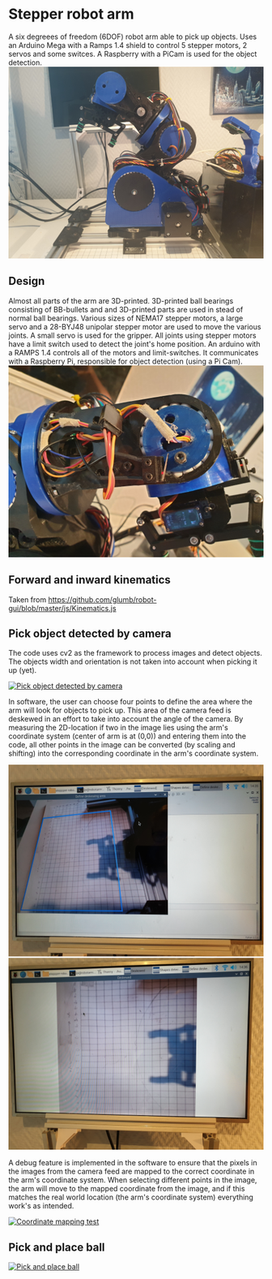 # Stepper robot arm
A six degreees of freedom (6DOF) robot arm able to pick up objects. Uses an Arduino Mega with a Ramps 1.4 shield to control 5 stepper motors, 2 servos and some switces. A Raspberry with a PiCam is used for the object detection.
![arm](images/arm.jpg)

## Design
Almost all parts of the arm are 3D-printed. 3D-printed ball bearings consisting of BB-bullets and and 3D-printed parts are used in stead of normal ball bearings.
Various sizes of NEMA17 stepper motors, a large servo and a 28-BYJ48  unipolar stepper motor are used to move the various joints. A small servo is used for the gripper. All joints using stepper motors have a limit switch used to detect the joint's home position. 
An arduino with a RAMPS 1.4 controls all of the motors and limit-switches. It communicates with a Raspberry Pi, responsible for object detection (using a Pi Cam).
![bearing](images/bearing_1.jpg)

## Forward and inward kinematics
Taken from https://github.com/glumb/robot-gui/blob/master/js/Kinematics.js
## Pick object detected by camera
The code uses cv2 as the framework to process images and detect objects. The objects width and orientation is not taken into account when picking it up (yet).

[![Pick object detected by camera](https://img.youtube.com/vi/NfAm4Rar-Uk/0.jpg)](https://youtu.be/NfAm4Rar-Uk)

In software, the user can choose four points to define the area where the arm will look for objects to pick up. This area of the camera feed is deskewed in an effort to take into account the angle of the camera. By measuring the 2D-location if two in the image lies using the arm's coordinate system (center of arm is at (0,0)) and entering them into the code, all other points in the image can be converted (by scaling and shifting) into the corresponding coordinate in the arm's coordinate system.

![select_area](images/select_area.jpg)
![selected_area](images/selected_area.jpg)

A debug feature is implemented in the software to ensure that the pixels in the images from the camera feed are mapped to the correct coordinate in the arm's coordinate system. When selecting different points in the image, the arm will move to the mapped coordinate from the image, and if this matches the real world location (the arm's coordinate system) everything work's as intended.

[![Coordinate mapping test](https://img.youtube.com/vi/9uHPGsZpFGw/0.jpg)](https://youtu.be/9uHPGsZpFGw)

## Pick and place ball

[![Pick and place ball](https://img.youtube.com/vi/iDKqw5VlQdQ/0.jpg)](https://youtu.be/iDKqw5VlQdQ)



